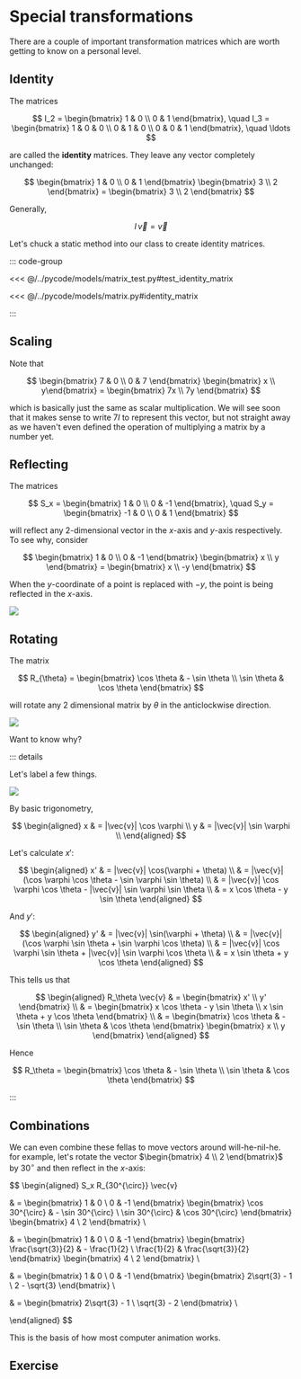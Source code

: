 # Special transformations

There are a couple of important transformation matrices which are worth getting
to know on a personal level.

## Identity

The matrices

$$
I_2 = \begin{bmatrix} 1 & 0 \\ 0 & 1 \end{bmatrix}, \quad I_3 = \begin{bmatrix} 1 & 0 & 0 \\ 0 & 1 & 0 \\ 0 & 0 & 1 \end{bmatrix}, \quad \ldots
$$

are called the **identity** matrices. They leave any vector completely
unchanged:

$$
\begin{bmatrix} 1 & 0 \\ 0 & 1 \end{bmatrix} \begin{bmatrix} 3 \\ 2 \end{bmatrix} = \begin{bmatrix} 3 \\ 2 \end{bmatrix}
$$

Generally,

$$
I \, \vec{v} = \vec{v}
$$

Let's chuck a static method into our class to create identity matrices.

::: code-group

<<< @/../pycode/models/matrix_test.py#test_identity_matrix

<<< @/../pycode/models/matrix.py#identity_matrix

:::

## Scaling

Note that

$$
\begin{bmatrix} 7 & 0 \\ 0 & 7 \end{bmatrix} \begin{bmatrix} x \\ y\end{bmatrix} = \begin{bmatrix} 7x \\ 7y \end{bmatrix}
$$

which is basically just the same as scalar multiplication. We will see soon that
it makes sense to write $7I$ to represent this vector, but not straight away as
we haven't even defined the operation of multiplying a matrix by a number yet.

## Reflecting

The matrices

$$
S_x = \begin{bmatrix} 1 & 0 \\ 0 & -1 \end{bmatrix},
\quad S_y = \begin{bmatrix} -1 & 0 \\ 0 & 1 \end{bmatrix}
$$

will reflect any $2$-dimensional vector in the $x$-axis and $y$-axis
respectively. To see why, consider

$$
\begin{bmatrix} 1 & 0 \\ 0 & -1 \end{bmatrix} \begin{bmatrix} x \\ y \end{bmatrix} = \begin{bmatrix} x \\ -y \end{bmatrix}
$$

When the $y$-coordinate of a point is replaced with $-y$, the point is being
reflected in the $x$-axis.

![](../../images/reflection-matrix.svg)

## Rotating

The matrix

$$
R_{\theta} = \begin{bmatrix} \cos \theta & - \sin \theta \\ \sin \theta & \cos \theta \end{bmatrix}
$$

will rotate any $2$ dimensional matrix by $\theta$ in the anticlockwise
direction.

![](../../images/rotation-matrix.svg)

Want to know why?

::: details

Let's label a few things.

![](../../images/rotation-matrix-proof.svg)

By basic trigonometry,

$$
\begin{aligned}
x & = |\vec{v}| \cos \varphi \\
y & = |\vec{v}| \sin \varphi \\
\end{aligned}
$$

Let's calculate $x'$:

$$
\begin{aligned}
x'
& = |\vec{v}| \cos(\varphi + \theta) \\
& = |\vec{v}| (\cos \varphi \cos \theta - \sin \varphi \sin \theta) \\
& = |\vec{v}| \cos \varphi \cos \theta - |\vec{v}| \sin \varphi \sin \theta \\
& = x \cos \theta - y \sin \theta
\end{aligned}
$$

And $y'$:

$$
\begin{aligned}
y'
& = |\vec{v}| \sin(\varphi + \theta) \\
& = |\vec{v}| (\cos \varphi \sin \theta + \sin \varphi \cos \theta) \\
& = |\vec{v}| \cos \varphi \sin \theta + |\vec{v}| \sin \varphi \cos \theta \\
& = x \sin \theta + y \cos \theta
\end{aligned}
$$

This tells us that

$$
\begin{aligned}
R_\theta \vec{v}
& = \begin{bmatrix} x' \\ y' \end{bmatrix} \\
& = \begin{bmatrix} x \cos \theta - y \sin \theta \\ x \sin \theta + y \cos \theta \end{bmatrix} \\
& = \begin{bmatrix} \cos \theta & - \sin \theta \\ \sin \theta & \cos \theta \end{bmatrix} \begin{bmatrix} x \\ y \end{bmatrix}
\end{aligned}
$$

Hence

$$
R_\theta = \begin{bmatrix} \cos \theta & - \sin \theta \\ \sin \theta & \cos \theta \end{bmatrix}
$$

:::

## Combinations

We can even combine these fellas to move vectors around will-he-nil-he. for
example, let's rotate the vector $\begin{bmatrix} 4 \\ 2 \end{bmatrix}$ by
$30^{\circ}$ and then reflect in the $x$-axis:

$$
\begin{aligned}
S_x R_{30^{\circ}} \vec{v}

& =
\begin{bmatrix} 1 & 0 \\ 0 & -1 \end{bmatrix}
\begin{bmatrix} \cos 30^{\circ} & - \sin 30^{\circ} \\ \sin 30^{\circ} & \cos 30^{\circ} \end{bmatrix}
\begin{bmatrix} 4 \\ 2 \end{bmatrix} \\

& =
\begin{bmatrix} 1 & 0 \\ 0 & -1 \end{bmatrix}
\begin{bmatrix} \frac{\sqrt{3}}{2} & - \frac{1}{2} \\ \frac{1}{2} & \frac{\sqrt{3}}{2} \end{bmatrix}
\begin{bmatrix} 4 \\ 2 \end{bmatrix} \\

& =
\begin{bmatrix} 1 & 0 \\ 0 & -1 \end{bmatrix}
\begin{bmatrix} 2\sqrt{3} - 1 \\ 2 - \sqrt{3} \end{bmatrix} \\

& =
\begin{bmatrix} 2\sqrt{3} - 1 \\ \sqrt{3} - 2 \end{bmatrix} \\

\end{aligned}
$$

This is the basis of how most computer animation works.

## Exercise

<Exercise id="special-transformations" />

